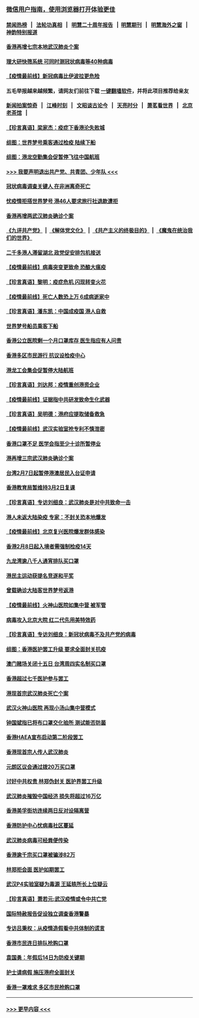 ### [微信用户指南，使用浏览器打开体验更佳](https://github.com/gfw-breaker/banned-news1/blob/master/indexes/wechat-guide.md?t=0)
#### [禁闻热榜](热点新闻.md?t=0)  &nbsp;&nbsp;|&nbsp;&nbsp; [法轮功真相](https://github.com/gfw-breaker/truth/blob/master/README.md?t=0) &nbsp;&nbsp;|&nbsp;&nbsp; [明慧二十周年报告](https://github.com/gfw-breaker/mh-reports/blob/master/README.md?t=0) &nbsp;&nbsp;|&nbsp;&nbsp;[明慧期刊](https://github.com/gfw-breaker/mh-qikan) &nbsp;&nbsp;|&nbsp;&nbsp; [明慧海外之窗](https://github.com/gfw-breaker/mh-news/blob/master/README.md?t=0) &nbsp;&nbsp;|&nbsp;&nbsp; [神韵特别报道](https://github.com/gfw-breaker/mh-news/blob/master/shenyun.md?t=0)
#### [香港再增七宗本地武汉肺炎个案](../pages/nsc415/n11862405.md?t=02122344) 
#### [理大研快筛系统 可同时测冠状病毒等40种病毒](../pages/nsc415/n11862376.md?t=02122344) 
#### [【疫情最前线】新冠病毒比伊波拉更危险](../pages/nsc415/n11862199.md?t=02122344) 
#### 五毛举报越来越频繁，请网友们前往下载 [一键翻墙软件](https://github.com/gfw-breaker/ssr-accounts)，并将此项目推荐给亲友
#### [新闻拍案惊奇](https://github.com/gfw-breaker/banned-news1/blob/master/pages/link4.md) &nbsp;&nbsp;|&nbsp;&nbsp; [江峰时刻](https://github.com/gfw-breaker/banned-news1/blob/master/pages/link4.md) &nbsp;&nbsp;|&nbsp;&nbsp; [文昭谈古论今](https://github.com/gfw-breaker/banned-news1/blob/master/pages/link4.md) &nbsp;&nbsp;|&nbsp;&nbsp; [天亮时分](https://github.com/gfw-breaker/banned-news1/blob/master/pages/link4.md) &nbsp;&nbsp;|&nbsp;&nbsp; [萧茗看世界](https://github.com/gfw-breaker/banned-news1/blob/master/pages/link4.md) &nbsp;&nbsp;|&nbsp;&nbsp; [北京老茶馆](https://github.com/gfw-breaker/banned-news1/blob/master/pages/link4.md) &nbsp;&nbsp;|&nbsp;&nbsp; 
#### [【珍言真语】梁家杰：疫症下香港沦失败城](../pages/nsc415/n11861588.md?t=02122344) 
#### [组图：世界梦号乘客通过检疫 陆续下船](../pages/nsc415/n11858302.md?t=02122344) 
#### [组图：港龙空勤集会促暂停飞往中国航班](../pages/nsc415/n11858190.md?t=02122344) 
#### [>>> 我要声明退出共产党、共青团、少年队 <<<](https://github.com/begood0513/goodnews/blob/master/quit/letter.md) 
#### [冠状病毒调查关键人 在非洲离奇死亡](../pages/nsc415/n11859798.md?t=02122344) 
#### [忧疫情拒搭世界梦号 港46人要求旅行社退款遭拒](../pages/nsc415/n11859849.md?t=02122344) 
#### [香港再增两武汉肺炎确诊个案](../pages/nsc415/n11859833.md?t=02122344) 
#### [《九评共产党》](https://github.com/begood0513/9ping.md/blob/master/README.md) &nbsp;|&nbsp; [《解体党文化》](../../../../jtdwh.md/blob/master/README.md)  &nbsp;|&nbsp; [《共产主义的终极目的》](../../../../gczydzjmd.md/blob/master/README.md) &nbsp;|&nbsp; [《魔鬼在统治我们的世界》](../../../../mgztzwmdsj.md/blob/master/README.md) 
#### [二千多港人滞留湖北 政党促安排包机接送](../pages/nsc415/n11859831.md?t=02122344) 
#### [【疫情最前线】病毒突变更致命 恐酿大瘟疫](../pages/nsc415/n11859604.md?t=02122344) 
#### [【珍言真语】黎明：疫症危机 闪现转变火花](../pages/nsc415/n11859199.md?t=02122344) 
#### [【疫情最前线】死亡人数恐上万 6成病逝家中](../pages/nsc415/n11856687.md?t=02122344) 
#### [【珍言真语】潘东凯：中国成疫国 港人自救](../pages/nsc415/n11856962.md?t=02122344) 
#### [世界梦号船员乘客下船](../pages/nsc415/n11856883.md?t=02122344) 
#### [香港公立医院剩一个月口罩库存 医生指应有人问责](../pages/nsc415/n11856875.md?t=02122344) 
#### [香港多区市民游行 抗议设检疫中心](../pages/nsc415/n11856866.md?t=02122344) 
#### [港龙工会集会促暂停大陆航班](../pages/nsc415/n11856840.md?t=02122344) 
#### [【珍言真语】刘达邦：疫情重创港资企业](../pages/nsc415/n11854274.md?t=02122344) 
#### [【疫情最前线】证据指中共研发致命生化武器](../pages/nsc415/n11853087.md?t=02122344) 
#### [【珍言真语】吴明德：港府应提取储备救急](../pages/nsc415/n11852734.md?t=02122344) 
#### [【疫情最前线】武汉实验室抢专利不慎泄密](../pages/nsc415/n11850310.md?t=02122344) 
#### [香港口罩不足 医学会指至少十诊所暂停业](../pages/nsc415/n11850301.md?t=02122344) 
#### [港再增三宗武汉肺炎确诊个案](../pages/nsc415/n11850328.md?t=02122344) 
#### [台湾2月7日起暂停港澳居民入台证申请](../pages/nsc415/n11850304.md?t=02122344) 
#### [香港教育局暂维持3月2日复课](../pages/nsc415/n11850260.md?t=02122344) 
#### [【珍言真语】专访刘细良：武汉肺炎是对中共致命一击](../pages/nsc415/n11849934.md?t=02122344) 
#### [港人未返大陆染疫 专家：不封关恐本地爆发](../pages/nsc415/n11848021.md?t=02122344) 
#### [【疫情最前线】北京复兴医院爆发群体感染](../pages/nsc415/n11847626.md?t=02122344) 
#### [香港2月8日起入境者需强制检疫14天](../pages/nsc415/n11847658.md?t=02122344) 
#### [九龙湾逾八千人通宵排队买口罩](../pages/nsc415/n11847647.md?t=02122344) 
#### [港民主运动获提名竞逐和平奖](../pages/nsc415/n11847633.md?t=02122344) 
#### [曾载确诊大陆客世界梦号返港](../pages/nsc415/n11847608.md?t=02122344) 
#### [【疫情最前线】火神山医院如集中营 被军管](../pages/nsc415/n11847524.md?t=02122344) 
#### [病毒攻入北京大院 红二代先用美特效药](../pages/nsc415/n11847427.md?t=02122344) 
#### [【珍言真语】专访刘细良：新冠状病毒不及共产党的病毒](../pages/nsc415/n11847164.md?t=02122344) 
#### [组图：香港医护罢工升级 要求全面封关抗疫](../pages/nsc415/n11844107.md?t=02122344) 
#### [澳门赌场关闭十五日 台湾周四实名制买口罩](../pages/nsc415/n11845083.md?t=02122344) 
#### [香港超过七千医护参与罢工](../pages/nsc415/n11845051.md?t=02122344) 
#### [港现首宗武汉肺炎死亡个案](../pages/nsc415/n11844998.md?t=02122344) 
#### [武汉火神山医院 再现小汤山集中营模式](../pages/nsc415/n11844763.md?t=02122344) 
#### [钟国斌指已将布口罩交化验所 测试能否防菌](../pages/nsc415/n11842783.md?t=02122344) 
#### [香港HAEA宣布启动第二阶段罢工](../pages/nsc415/n11842723.md?t=02122344) 
#### [香港现首宗人传人武汉肺炎](../pages/nsc415/n11842766.md?t=02122344) 
#### [元朗区议会通过拨20万买口罩](../pages/nsc415/n11842754.md?t=02122344) 
#### [讨好中共权贵 林郑伪封关 医护界罢工升级](../pages/nsc415/n11842359.md?t=02122344) 
#### [武汉肺炎摧毁中国经济 损失将超过16万亿](../pages/nsc415/n11839723.md?t=02122344) 
#### [香港美孚街坊连续两日反对设隔离营](../pages/nsc415/n11839962.md?t=02122344) 
#### [香港防护中心忧病毒社区蔓延](../pages/nsc415/n11839933.md?t=02122344) 
#### [武汉肺炎病毒可经粪便传染](../pages/nsc415/n11839939.md?t=02122344) 
#### [香港逾千宗买口罩被骗涉82万](../pages/nsc415/n11839914.md?t=02122344) 
#### [林郑拒会面 医护如期罢工](../pages/nsc415/n11839892.md?t=02122344) 
#### [武汉P4实验室疑为毒源 王延轶所长上位疑云](../pages/nsc415/n11835543.md?t=02122344) 
#### [【珍言真语】萧若元:武汉疫情或令中共亡党](../pages/nsc415/n11829394.md?t=02122344) 
#### [国际特赦报告促设独立调查香港警暴](../pages/nsc415/n11833845.md?t=02122344) 
#### [专访吕秉权：从疫情造假看中共体制的谎言](../pages/nsc415/n11833813.md?t=02122344) 
#### [香港市民连日排队抢购口罩](../pages/nsc415/n11833794.md?t=02122344) 
#### [袁国勇：年假后14日为防疫关键期](../pages/nsc415/n11831088.md?t=02122344) 
#### [护士请病假 施压港府全面封关](../pages/nsc415/n11831030.md?t=02122344) 
#### [香港一罩难求 多区市民抢购口罩](../pages/nsc415/n11831002.md?t=02122344) 

----
#### [ >>> 更早内容 <<< ](../indexes/nsc415-earlier.md)

